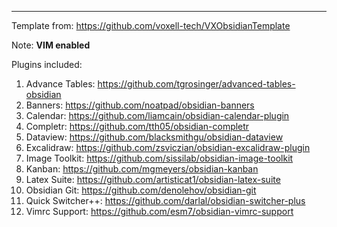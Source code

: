 ---
Template from: https://github.com/voxell-tech/VXObsidianTemplate

Note: **VIM enabled**

Plugins included:
1. Advance Tables: https://github.com/tgrosinger/advanced-tables-obsidian
2. Banners: https://github.com/noatpad/obsidian-banners
3. Calendar: https://github.com/liamcain/obsidian-calendar-plugin
4. Completr: https://github.com/tth05/obsidian-completr
5. Dataview: https://github.com/blacksmithgu/obsidian-dataview
6. Excalidraw: https://github.com/zsviczian/obsidian-excalidraw-plugin
7. Image Toolkit: https://github.com/sissilab/obsidian-image-toolkit
8. Kanban: https://github.com/mgmeyers/obsidian-kanban
9. Latex Suite: https://github.com/artisticat1/obsidian-latex-suite
10. Obsidian Git: https://github.com/denolehov/obsidian-git
11. Quick Switcher++: https://github.com/darlal/obsidian-switcher-plus
12. Vimrc Support: https://github.com/esm7/obsidian-vimrc-support